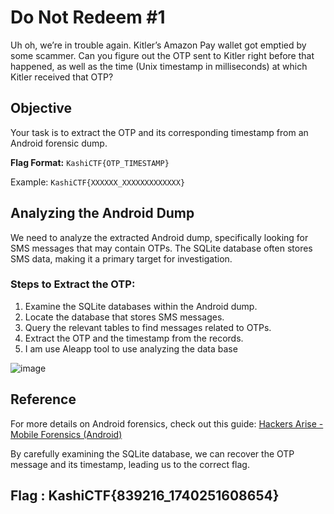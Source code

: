 # Do Not Redeem #1

Uh oh, we’re in trouble again. Kitler’s Amazon Pay wallet got emptied by some scammer. Can you figure out the OTP sent to Kitler right before that happened, as well as the time (Unix timestamp in milliseconds) at which Kitler received that OTP?

## Objective

Your task is to extract the OTP and its corresponding timestamp from an Android forensic dump.

**Flag Format:** `KashiCTF{OTP_TIMESTAMP}`

Example: `KashiCTF{XXXXXX_XXXXXXXXXXXXX}`

## Analyzing the Android Dump

We need to analyze the extracted Android dump, specifically looking for SMS messages that may contain OTPs. The SQLite database often stores SMS data, making it a primary target for investigation.

### Steps to Extract the OTP:
1. Examine the SQLite databases within the Android dump.
2. Locate the database that stores SMS messages.
3. Query the relevant tables to find messages related to OTPs.
4. Extract the OTP and the timestamp from the records.
5. I am use Aleapp tool to use analyzing the data base 

![image](https://github.com/user-attachments/assets/ad86cd69-1619-4160-9578-052b2ad5f2c6)

## Reference
For more details on Android forensics, check out this guide:
[Hackers Arise - Mobile Forensics (Android)](https://hackers-arise.net/2023/11/30/digital-forensics-part-10-mobile-forensics-android/)

By carefully examining the SQLite database, we can recover the OTP message and its timestamp, leading us to the correct flag.


## Flag : KashiCTF{839216_1740251608654}
